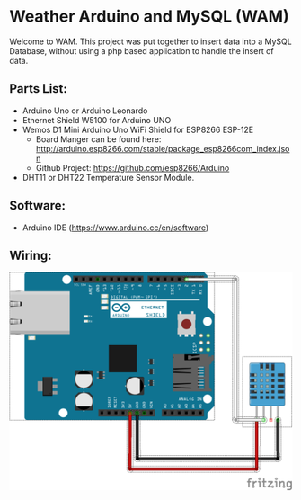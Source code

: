 # Weather Arduino and MySQL (WAM)

Welcome to WAM. This project was put together to insert data into a MySQL Database,
without using a php based application to handle the insert of data.

## Parts List:
  - Arduino Uno or Arduino Leonardo
  - Ethernet Shield W5100 for Arduino UNO
  - Wemos D1 Mini Arduino Uno WiFi Shield for ESP8266 ESP-12E
      - Board Manger can be found here: http://arduino.esp8266.com/stable/package_esp8266com_index.json
      - Github Project: https://github.com/esp8266/Arduino
  - DHT11 or DHT22 Temperature Sensor Module.

## Software:
  - Arduino IDE (https://www.arduino.cc/en/software)

## Wiring:

![Wiring Diagram](https://github.com/cetanhota/wam/blob/main/images/wam.png)
